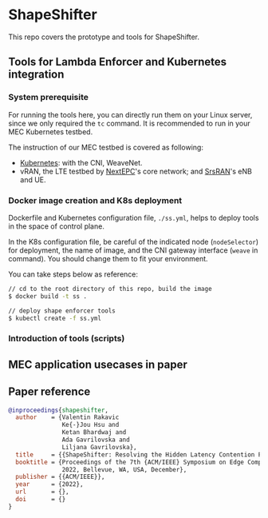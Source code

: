 # ShapeShifter

This repo covers the prototype and tools for ShapeShifter.

## Tools for Lambda Enforcer and Kubernetes integration

### System prerequisite

For running the tools here, you can directly run them on your Linux server, 
since we only required the `tc` command. 
It is recommended to run in your MEC Kubernetes testbed.

The instruction of our MEC testbed is covered as following:
* [Kubernetes](https://github.com/GTkernel/kubernetes-cluster-deployment): with the CNI, WeaveNet.
* vRAN, the LTE testbed by [NextEPC](https://github.com/GTkernel/nextepc)'s core network; 
and [SrsRAN](https://github.com/GTkernel/srsRAN)'s eNB and UE.

### Docker image creation and K8s deployment

Dockerfile and Kubernetes configuration file, `./ss.yml`, helps to deploy tools in
the space of control plane. 

In the K8s configuration file, 
be careful of the indicated node (`nodeSelector`) for deployment, the name of image,
and the CNI gateway interface (`weave` in command).
You should change them to fit your environment.

You can take steps below as reference:

```bash
// cd to the root directory of this repo, build the image
$ docker build -t ss .

// deploy shape enforcer tools
$ kubectl create -f ss.yml
```

### Introduction of tools (scripts) 

## MEC application usecases in paper

## Paper reference

```bib
@inproceedings{shapeshifter,
  author    = {Valentin Rakavic
               Ke{-}Jou Hsu and
               Ketan Bhardwaj and
               Ada Gavrilovska and
               Liljana Gavrilovska},
  title     = {{ShapeShifter: Resolving the Hidden Latency Contention Problem in MEC}},
  booktitle = {Proceedings of the 7th {ACM/IEEE} Symposium on Edge Computing, {SEC}
               2022, Bellevue, WA, USA, December},
  publisher = {{ACM/IEEE}},
  year      = {2022},
  url       = {},
  doi       = {}
}
```

